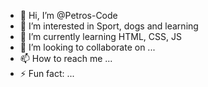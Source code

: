 - 👋 Hi, I’m @Petros-Code
- 👀 I’m interested in Sport, dogs and learning
- 🌱 I’m currently learning HTML, CSS, JS
- 💞️ I’m looking to collaborate on ...
- 📫 How to reach me ...
- ⚡ Fun fact: ...

<!---
Petros-Code/Petros-Code is a ✨ special ✨ repository because its `README.md` (this file) appears on your GitHub profile.
You can click the Preview link to take a look at your changes.
--->
